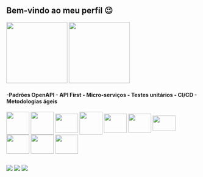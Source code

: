 ## Bem-vindo ao meu perfil 😉 ##
 
<div style="display: inline_block">
<img height="160em" src="https://github-readme-stats.vercel.app/api?username=viniciuslopes98&show_icons=true&theme=dracula&include_all_commits=true&count_private=true"/>
<img height="160em" src="https://github-readme-stats.vercel.app/api/top-langs/?username=viniciuslopes98&layout=compact&langs_count=7&theme=dracula"/>
</div>

#### -Padrões OpenAPI - API First - Micro-serviços - Testes unitários - CI/CD - Metodologias ágeis

<div style="display: inline_block">
<img align="center" alt="" height="60" width="60" src="https://cdn.jsdelivr.net/gh/devicons/devicon/icons/java/java-original-wordmark.svg">
<img align="center" alt="" height="60" width="60" src="https://cdn.jsdelivr.net/gh/devicons/devicon/icons/spring/spring-original-wordmark.svg">
<img align="center" alt="" height="50" width="60" src="https://cdn.jsdelivr.net/gh/devicons/devicon/icons/oracle/oracle-original.svg">
<img align="center" alt="" height="60" width="60" src="https://cdn.jsdelivr.net/gh/devicons/devicon/icons/mysql/mysql-original-wordmark.svg">
<img align="center" alt="" height="50" width="60" src="https://cdn.jsdelivr.net/gh/devicons/devicon/icons/html5/html5-original-wordmark.svg">
<img align="center" alt="" height="50" width="60" src="https://cdn.jsdelivr.net/gh/devicons/devicon/icons/css3/css3-original-wordmark.svg">
<img align="center" alt="" height="40" width="60" src="https://cdn.jsdelivr.net/gh/devicons/devicon/icons/javascript/javascript-original.svg">
<img align="center" alt="" height="50" width="60" src="https://cdn.jsdelivr.net/gh/devicons/devicon/icons/react/react-original-wordmark.svg">
<img align="center" alt="" height="50" width="60" src="https://www.svgrepo.com/show/374111/swagger.svg">
<img align="center" alt="" height="50" width="60" src="https://cdn.jsdelivr.net/gh/devicons/devicon/icons/docker/docker-original-wordmark.svg">
</div>

##

<div>
  <a href="https://instagram.com/zm1hawk" target="_blank"><img src="https://img.shields.io/badge/-Instagram-%23E4405F?style=for-the-badge&logo=instagram&logoColor=white" target="_blank"></a>
  <a href = "mailto:contatovinicius6.lopes6@gmail.com"><img src="https://img.shields.io/badge/-Gmail-%23333?style=for-the-badge&logo=gmail&logoColor=white" target="_blank"></a>
  <a href="https://www.linkedin.com/in/vinicius-l-4181b9ba/" target="_blank"><img src="https://img.shields.io/badge/-LinkedIn-%230077B5?style=for-the-badge&logo=linkedin&logoColor=white" target="_blank"></a>             
 </div>
 

              
          
